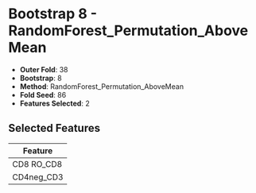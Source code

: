 # Bootstrap 8 - RandomForest_Permutation_AboveMean

- **Outer Fold**: 38
- **Bootstrap**: 8
- **Method**: RandomForest_Permutation_AboveMean
- **Fold Seed**: 86
- **Features Selected**: 2

## Selected Features

| Feature |
|---------|
| CD8 RO_CD8 |
| CD4neg_CD3 |
